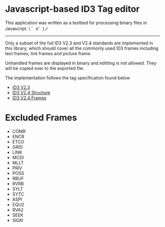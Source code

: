 Javascript-based ID3 Tag editor
=================

This application was written as a testbed for processing binary files in Javascript.
\ ゜o゜)ノ

-------------------

Only a subset of the full ID3 V2.3 and V2.4 standards are implemented in this library,
which should cover all the commonly used ID3 frames including text frames, link frames and
picture frame. 

Unhandled frames are displayed in binary and editting is not allowed. They will be
copied over to the exported file.

The implementation follows the tag specification found below
* [ID3 V2.3](https://id3.org/id3v2.3.0)
* [ID3 V2.4 Structure](https://id3.org/id3v2.4.0-structure)
* [ID3 V2.4 Frames](https://id3.org/id3v2.4.0-frames)

# Excluded Frames
* COMR
* ENCR
* ETCO
* GRID
* LINK
* MCDI
* MLLT
* PRIV
* POSS
* RBUF
* RVRB
* SYLT
* SYTC
* ASPI
* EQU2
* RVA2
* SEEK
* SIGN